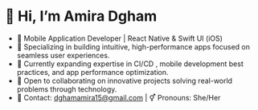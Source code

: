 # 👋 Hi, I’m Amira Dgham

- 📱 Mobile Application Developer | React Native & Swift UI (iOS)
- 🎯 Specializing in building intuitive, high-performance apps focused on seamless user experiences.
- 🚀 Currently expanding expertise in CI/CD , mobile development best practices, and app performance optimization.
- 🤝 Open to collaborating on innovative projects solving real-world problems through technology.
- 📧 Contact: dghamamira15@gmail.com | ⚥ Pronouns: She/Her
<!---
Amira-Dgham/Amira-Dgham is a ✨ special ✨ repository because its `README.md` (this file) appears on your GitHub profile.
You can click the Preview link to take a look at your changes.
--->
